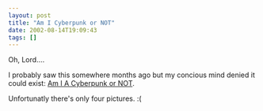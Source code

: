 ```yaml
---
layout: post
title: "Am I Cyberpunk or NOT"
date: 2002-08-14T19:09:43
tags: []
---
```


Oh, Lord.... 

I probably saw this somewhere months ago but my concious mind denied it could exist: [Am I A Cyberpunk or NOT][1]. 

Unfortunatly there's only four pictures. :( 

   [1]: http://ami.iamcal.com/index.php?site=a+cyberpunk




